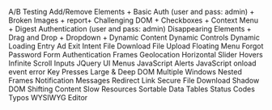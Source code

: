 A/B Testing
Add/Remove Elements +
Basic Auth (user and pass: admin) +
Broken Images + report+
Challenging DOM +
Checkboxes +
Context Menu +
Digest Authentication (user and pass: admin)
Disappearing Elements +
Drag and Drop +
Dropdown +
Dynamic Content 
Dynamic Controls
Dynamic Loading
Entry Ad
Exit Intent
File Download
File Upload
Floating Menu
Forgot Password
Form Authentication
Frames
Geolocation
Horizontal Slider
Hovers
Infinite Scroll
Inputs
JQuery UI Menus
JavaScript Alerts
JavaScript onload event error
Key Presses
Large & Deep DOM
Multiple Windows
Nested Frames
Notification Messages
Redirect Link
Secure File Download
Shadow DOM
Shifting Content
Slow Resources
Sortable Data Tables
Status Codes
Typos
WYSIWYG Editor